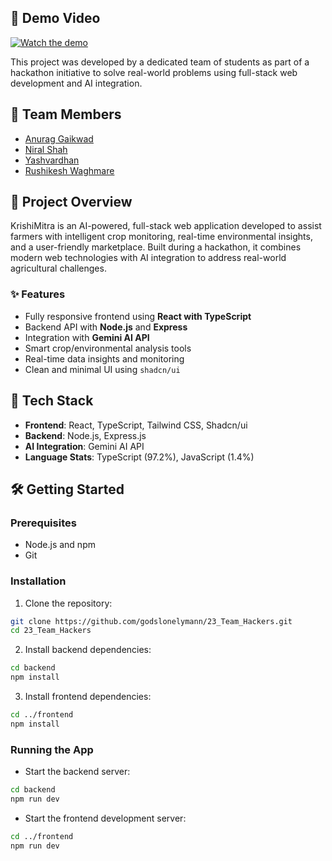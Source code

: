 ## 🎥 Demo Video

[![Watch the demo](https://drive.google.com/file/d/1KdtBapdbwlAAKttdzKygiDGpnpxZtyxo/view?usp=sharing)](https://www.youtube.com/watch?v=orHCUgipSWk)


This project was developed by a dedicated team of students as part of a hackathon initiative to solve real-world problems using full-stack web development and AI integration.

## 🧠 Team Members

- [Anurag Gaikwad](https://github.com/godslonelymann)
- [Niral Shah](https://github.com/niral04)
- [Yashvardhan](https://github.com/Yashvardhan0502)
- [Rushikesh Waghmare](https://github.com/RushiWaghmare)

## 🚀 Project Overview

KrishiMitra is an AI-powered, full-stack web application developed to assist farmers with intelligent crop monitoring, real-time environmental insights, and a user-friendly marketplace. Built during a hackathon, it combines modern web technologies with AI integration to address real-world agricultural challenges.

### ✨ Features

- Fully responsive frontend using **React with TypeScript**
- Backend API with **Node.js** and **Express**
- Integration with **Gemini AI API**
- Smart crop/environmental analysis tools
- Real-time data insights and monitoring
- Clean and minimal UI using `shadcn/ui`

## 🧰 Tech Stack

- **Frontend**: React, TypeScript, Tailwind CSS, Shadcn/ui
- **Backend**: Node.js, Express.js
- **AI Integration**: Gemini AI API
- **Language Stats**: TypeScript (97.2%), JavaScript (1.4%)

## 🛠️ Getting Started

### Prerequisites

- Node.js and npm
- Git

### Installation

1. Clone the repository:
```bash
git clone https://github.com/godslonelymann/23_Team_Hackers.git
cd 23_Team_Hackers
```

2. Install backend dependencies:
```bash
cd backend
npm install
```

3. Install frontend dependencies:
```bash
cd ../frontend
npm install
```

### Running the App

- Start the backend server:
```bash
cd backend
npm run dev
```

- Start the frontend development server:
```bash
cd ../frontend
npm run dev
```



